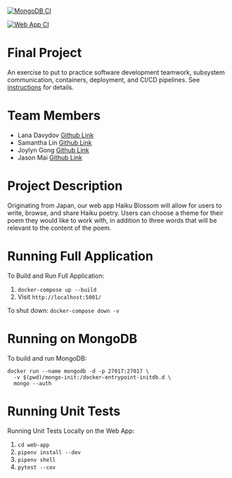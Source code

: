 [![MongoDB CI](https://github.com/software-students-spring2025/5-final-final-push/actions/workflows/mongo-db-tests.yml/badge.svg)](https://github.com/software-students-spring2025/5-final-final-push/actions/workflows/mongo-db-tests.yml)

[![Web App CI](https://github.com/software-students-spring2025/5-final-final-push/actions/workflows/web-app.yml/badge.svg)](https://github.com/software-students-spring2025/5-final-final-push/actions/workflows/web-app.yml)

# Final Project

An exercise to put to practice software development teamwork, subsystem communication, containers, deployment, and CI/CD pipelines. See [instructions](./instructions.md) for details.

# Team Members

- Lana Davydov [Github Link](https://github.com/lanadavydov)
- Samantha Lin [Github Link](https://github.com/sal2948)
- Joylyn Gong [Github Link](https://github.com/joylyngong)
- Jason Mai [Github Link](https://github.com/JasonMai233)

# Project Description
Originating from Japan, our web app Haiku Blossom will allow for users to write, browse, and share Haiku poetry. Users can choose a theme for their poem they would like to work with, in addition to three words that will be relevant to the content of the poem.

# Running Full Application

To Build and Run Full Application:
1. `docker-compose up --build`
2. Visit `http://localhost:5001/`

To shut down: `docker-compose down -v`

# Running on MongoDB

To build and run MongoDB:
```
docker run --name mongodb -d -p 27017:27017 \
  -v $(pwd)/mongo-init:/docker-entrypoint-initdb.d \
  mongo --auth
```

# Running Unit Tests
Running Unit Tests Locally on the Web App:
1. `cd web-app`
2. `pipenv install --dev`
3. `pipenv shell`
4. `pytest --cov`
